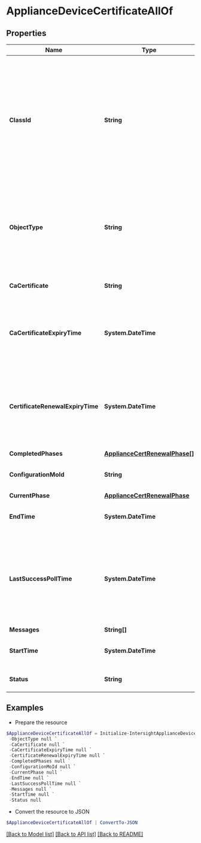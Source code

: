 # ApplianceDeviceCertificateAllOf
## Properties

Name | Type | Description | Notes
------------ | ------------- | ------------- | -------------
**ClassId** | **String** | The fully-qualified name of the instantiated, concrete type. This property is used as a discriminator to identify the type of the payload when marshaling and unmarshaling data. | [default to "appliance.DeviceCertificate"]
**ObjectType** | **String** | The fully-qualified name of the instantiated, concrete type. The value should be the same as the &#39;ClassId&#39; property. | [default to "appliance.DeviceCertificate"]
**CaCertificate** | **String** | The base64 encoded certificate in PEM format. | [optional] [readonly] 
**CaCertificateExpiryTime** | **System.DateTime** | The expiry datetime of new ca certificate which need to be applied on device connector. | [optional] [readonly] 
**CertificateRenewalExpiryTime** | **System.DateTime** | The date time allocated till cert renewal will be executed. This time used here will be based on cert renewal plan. | [optional] [readonly] 
**CompletedPhases** | [**ApplianceCertRenewalPhase[]**](ApplianceCertRenewalPhase.md) |  | [optional] 
**ConfigurationMoId** | **String** | The operation configuration MOId. | [optional] 
**CurrentPhase** | [**ApplianceCertRenewalPhase**](ApplianceCertRenewalPhase.md) |  | [optional] 
**EndTime** | **System.DateTime** | End date of the certificate renewal. | [optional] [readonly] 
**LastSuccessPollTime** | **System.DateTime** | The last poll time when data collection was successfull. This time is used to collect data after this time in next cycle. | [optional] [readonly] 
**Messages** | **String[]** |  | [optional] 
**StartTime** | **System.DateTime** | Start date of the certificate renewal. | [optional] 
**Status** | **String** | The status of ca certificate renewal. | [optional] 

## Examples

- Prepare the resource
```powershell
$ApplianceDeviceCertificateAllOf = Initialize-IntersightApplianceDeviceCertificateAllOf  -ClassId null `
 -ObjectType null `
 -CaCertificate null `
 -CaCertificateExpiryTime null `
 -CertificateRenewalExpiryTime null `
 -CompletedPhases null `
 -ConfigurationMoId null `
 -CurrentPhase null `
 -EndTime null `
 -LastSuccessPollTime null `
 -Messages null `
 -StartTime null `
 -Status null
```

- Convert the resource to JSON
```powershell
$ApplianceDeviceCertificateAllOf | ConvertTo-JSON
```

[[Back to Model list]](../README.md#documentation-for-models) [[Back to API list]](../README.md#documentation-for-api-endpoints) [[Back to README]](../README.md)

